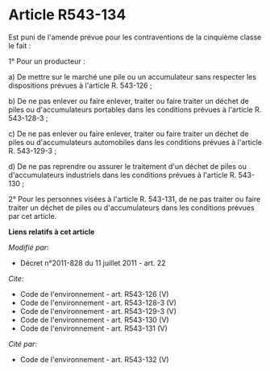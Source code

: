# Article R543-134

Est puni de l'amende prévue pour les contraventions de la cinquième classe le fait : 

1° Pour un producteur : 

a) De mettre sur le marché une pile ou un accumulateur sans respecter les dispositions prévues à l'article R. 543-126 ; 

b) De ne pas enlever ou faire enlever, traiter ou faire traiter un déchet de piles ou d'accumulateurs portables dans les
conditions prévues à l'article R. 543-128-3 ; 

c) De ne pas enlever ou faire enlever, traiter ou faire traiter un déchet de piles ou d'accumulateurs automobiles dans les
conditions prévues à l'article R. 543-129-3 ; 

d) De ne pas reprendre ou assurer le traitement d'un déchet de piles ou d'accumulateurs industriels dans les conditions
prévues à l'article R. 543-130 ; 

2° Pour les personnes visées à l'article R. 543-131, de ne pas traiter ou faire traiter un déchet de piles ou d'accumulateurs
dans les conditions prévues par cet article.

**Liens relatifs à cet article**

_Modifié par_:

  - Décret n°2011-828 du 11 juillet 2011 - art. 22

_Cite_:

  - Code de l'environnement - art. R543-126 (V)
  - Code de l'environnement - art. R543-128-3 (V)
  - Code de l'environnement - art. R543-129-3 (V)
  - Code de l'environnement - art. R543-130 (V)
  - Code de l'environnement - art. R543-131 (V)

_Cité par_:

  - Code de l'environnement - art. R543-132 (V)
